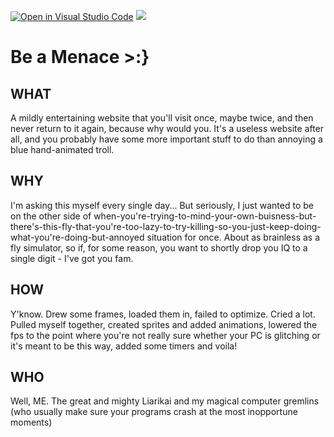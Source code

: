 [![Open in Visual Studio Code](https://classroom.github.com/assets/open-in-vscode-c66648af7eb3fe8bc4f294546bfd86ef473780cde1dea487d3c4ff354943c9ae.svg)](https://classroom.github.com/online_ide?assignment_repo_id=8053768&assignment_repo_type=AssignmentRepo)
![](https://img.shields.io/badge/Built%20%40-HAWK-brightgreen?style=flat)
# Be a Menace >:}


## WHAT
A mildly entertaining website that you'll visit once, maybe twice, and then never return to it again, because why would you. It's a useless website after all, and you probably have some more important stuff to do than annoying a blue hand-animated troll. 

## WHY
I'm asking this myself every single day... But seriously, I just wanted to be on the other side of when-you're-trying-to-mind-your-own-buisness-but-there's-this-fly-that-you're-too-lazy-to-try-killing-so-you-just-keep-doing-what-you're-doing-but-annoyed situation for once. About as brainless as a fly simulator, so if, for some reason, you want to shortly drop you IQ to a single digit - I've got you fam. 

## HOW
Y'know. Drew some frames, loaded them in, failed to optimize. Cried a lot. Pulled myself together, created sprites and added animations, lowered the fps to the point where you're not really sure whether your PC is glitching or it's meant to be this way, added some timers and voila! 

## WHO
 Well, ME. The great and mighty Liarikai and my magical computer gremlins (who usually make sure your programs crash at the most inopportune moments)
